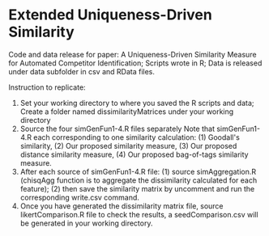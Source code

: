 # Extended Uniqueness-Driven Similarity

Code and data release for paper: A Uniqueness-Driven Similarity Measure for Automated Competitor Identification;
Scripts wrote in R;
Data is released under data subfolder in csv and RData files.

Instruction to replicate: 
  1. Set your working directory to where you saved the R scripts and data;
     Create a folder named dissimilarityMatrices under your working directory
  2. Source the four simGenFun1-4.R files separately
     Note that simGenFun1-4.R each corresponding to one similarity calculation:
     (1) Goodall's similarity,
     (2) Our proposed similarity measure,
     (3) Our proposed distance similarity measure,
     (4) Our proposed bag-of-tags similarity measure.
  3. After each source of simGenFun1-4.R file:
     (1) source simAggregation.R (chisqAgg function is to aggregate the dissimilarity calculated for each feature);
     (2) then save the similarity matrix by uncomment and run the corresponding write.csv command.
  4. Once you have generated the dissimilarity matrix file, source likertComparison.R file to check the results, a seedComparison.csv will be generated in your working directory.
